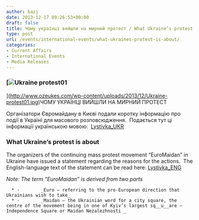 ```yaml
---
author: bazj
date: 2013-12-17 09:26:53+00:00
draft: false
title: Чому українці вийшли на мирний протест / What Ukraine’s protest is about
type: post
url: /events/international-events/what-ukraines-protest-is-about/
categories:
- Current Affairs
- International Events
- Media Releases
---
```


### [![Ukraine protest01](http://www.ozeukes.com/wp-content/uploads/2013/12/Ukraine-protest01.jpg)
](http://www.ozeukes.com/wp-content/uploads/2013/12/Ukraine-protest01.jpg)ЧОМУ УКРАЇНЦІ ВИЙШЛИ НА МИРНИЙ ПРОТЕСТ


Організатори Євромайдану в Києві подали коротку інформацію про події в Україні для масового розповсюдження.  Подається тут ці інформації українською мовою:  [Lystivka_UKR](http://www.ozeukes.com/wp-content/uploads/2013/12/Lystivka_UKR.pdf)


### What Ukraine’s protest is about


The organizers of the continuing mass protest movement “EuroMaidan” in Ukraine have issued a statement regarding the reasons for the actions.  The English-language text of the statement can be read here: [Lystivka_ENG](http://www.ozeukes.com/wp-content/uploads/2013/12/Lystivka_ENG.pdf)

_Note: The term “EuroMaidan” is derived from two parts_



	  * ·        _Euro – referring to the pro-European direction that Ukrainians wish to take_
	  * ·        _Maidan – the Ukrainian word for a city square, the centre of the movement being in one of Kyiv’s largest sq__u__are – Independence Square or Maidan Nezalezhnosti _

 
